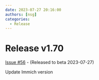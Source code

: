 ```yaml
---
date: 2023-07-27 20:16:00
authors: [nsg]
categories:
  - Release
---
```


# Release v1.70

[Issue #56](https://github.com/nsg/immich-distribution/issues/56) - (Released to beta 2023-07-27)

Update Immich version
